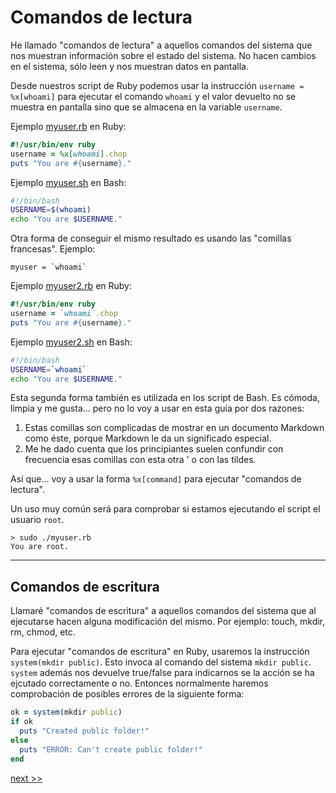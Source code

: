 
# Comandos de lectura

He llamado "comandos de lectura" a aquellos comandos del sistema que nos muestran información sobre el estado del sistema. No hacen cambios en el sistema, sólo leen y nos muestran datos en pantalla.

Desde nuestros script de Ruby podemos usar la instrucción `username = %x[whoami]` para ejecutar el comando `whoami` y el valor devuelto no se muestra en pantalla sino que se almacena en la variable `username`.

Ejemplo [myuser.rb](example/myuser.rb) en Ruby:
```ruby
#!/usr/bin/env ruby
username = %x[whoami].chop
puts "You are #{username}."
```

Ejemplo [myuser.sh](example/myuser.sh) en Bash:
```bash
#!/bin/bash
USERNAME=$(whoami)
echo "You are $USERNAME."
```

Otra forma de conseguir el mismo resultado es usando las "comillas francesas". Ejemplo:
```
myuser = `whoami`
```


Ejemplo [myuser2.rb](example/myuser2.rb) en Ruby:
```ruby
#!/usr/bin/env ruby
username = `whoami`.chop
puts "You are #{username}."
```

Ejemplo [myuser2.sh](example/myuser2.sh) en Bash:
```bash
#!/bin/bash
USERNAME=`whoami`
echo "You are $USERNAME."
```

Esta segunda forma también es utilizada en los script de Bash. Es cómoda, limpia y me gusta... pero no lo voy a usar en esta guía por dos razones:

1. Estas comillas son complicadas de mostrar en un documento Markdown como éste, porque Markdown le da un significado especial.
2. Me he dado cuenta que los principiantes suelen confundir con frecuencia esas comillas con esta otra ' o con las tildes.

Así que... voy a usar la forma `%x[command]` para ejecutar "comandos de lectura".

Un uso muy común será para comprobar si estamos ejecutando el script el usuario `root`.

```
> sudo ./myuser.rb
You are root.
```

---
## Comandos de escritura

Llamaré "comandos de escritura" a aquellos comandos del sistema que al ejecutarse hacen alguna modificación del mismo. Por ejemplo: touch, mkdir, rm, chmod, etc.

Para ejecutar "comandos de escritura" en Ruby, usaremos la instrucción `system(mkdir public)`. Esto invoca al comando del sistema `mkdir public`. `system` además nos devuelve true/false para indicarnos se la acción se ha ejcutado correctamente o no. Entonces normalmente haremos comprobación de posibles errores de la siguiente forma:
```ruby
ok = system(mkdir public)
if ok
  puts "Created public folder!"
else
  puts "ERROR: Can't create public folder!"
end  
```

[next >>](instalar-software.md)

